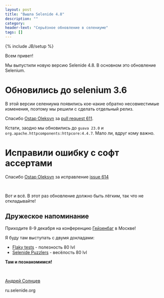 ```yaml
---
layout: post
title: "Вышла Selenide 4.8"
description: ""
category:
header-text: "Серьёзное обновление в селениуме"
tags: []
---
```

{% include JB/setup %}
 
Всем привет!

Мы выпустили новую версию Selenide 4.8. В основном это обновление Selenium.

# Обновились до selenium 3.6

В этой версии селениума появились кое-какие обратно несовместимые изменения, поэтому мы решили с сделать отдельный релиз. 

Спасибо [Ostap Oleksyn](https://github.com/ostap-oleksyn) за [pull request 611](https://github.com/codeborne/selenide/pull/611). 


Кстати, заодно мы обновились до `guava 23.0` и `org.apache.httpcomponents:httpcore:4.4.7`. Мало ли, вдруг кому важно.


# Исправили ошибку с софт ассертами 
 
Спасибо [Ostap Oleksyn](https://github.com/ostap-oleksyn) за исправление [issue 614](https://github.com/codeborne/selenide/issues/614)

<br>


Вот и всё. В этот раз обновление должно быть лёгким, так что не откладывайте!


## Дружеское напоминание

Приходите 8-9 декабря на конференцию [Гейзенбаг](https://heisenbug-moscow.ru/) в Москве!

Я буду там выступать с двумя докладами:
* [Flaky tests](https://heisenbug-moscow.ru/talks/2017/msk/1su57z0to8qimacswsgksu/)  - полезность 80 lvl
* [Selenide Puzzlers](https://heisenbug-moscow.ru/talks/2017/msk/74qfnsvag4gcsi4sw8gyoi/) - весёлость 80 lvl

**Там и познакомимся!**

<br>

[Андрей Солнцев](http://asolntsev.github.io/)

ru.selenide.org
